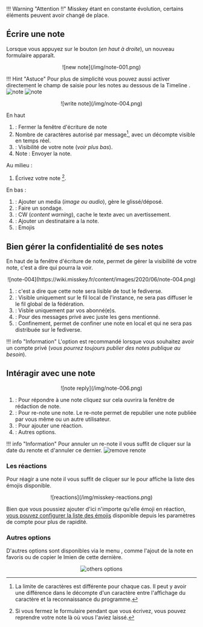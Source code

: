 !!! Warning "Attention !!"
     Misskey étant en constante évolution, certains éléments peuvent avoir changé de place.

## Écrire une note

Lorsque vous appuyez sur le bouton <i class="fas fa-pencil-alt"></i> (*en haut à droite*), un nouveau formulaire apparaît.

<center>
![new note](/img/note-001.png)
</center>

!!! Hint "Astuce"
     Pour plus de simplicité vous pouvez aussi activer directement le champ de saisie pour les notes au dessous de la Timeline .
     ![note](/img/note-002.png)
     ![note](/img/note-003.png)

<center>![write note](/img/note-004.png)</center>

En haut

1. <i class="fas fa-times"></i> : Fermer la fenêtre d'écriture de note
2. Nombre de caractères autorisé par message[^1], avec un décompte visible en temps réel.
3. <i class="fas fa-globe"></i> : Visibilité de votre note (*voir plus bas*).
4. Note <i class="fas fa-paper-plane"></i> : Envoyer la note.

Au milieu :

1. Écrivez votre note [^2].

En bas :

1. <i class="fas fa-photo-video"></i> : Ajouter un media (*image ou audio*), gère le glissé/déposé. 
2. <i class="fas fa-chart-pie" aria-hidden="true"></i> : Faire un sondage.
3. <i class="fas fa-eye-slash" aria-hidden="true"></i> : CW (*content warning*), cache le texte avec un avertissement.
4. <i class="fas fa-at"></i> : Ajouter un destinataire a la note.
5. <i class="fas fa-laugh-squint"></i> : Emojis

[^1]: La limite de caractères est différente pour chaque cas. Il peut y avoir une différence dans le décompte d'un caractère entre l'affichage du caractère et la reconnaissance du programme.
[^2]:Si vous fermez le formulaire pendant que vous écrivez, vous pouvez reprendre votre note là où vous l'aviez laissé.

## Bien gérer la confidentialité de ses notes

En haut de la fenêtre d'écriture de note, <i class="fas fa-globe"></i> permet de gérer la visibilité de votre note, c'est a dire qui pourra la voir.

<center>![note-004](https://wiki.misskey.fr/content/images/2020/06/note-004.png)</center>

1. <i class="fas fa-globe"></i> : c'est a dire que cette note sera lisible de tout le fediverse.
2. <i class="fas fa-home"></i> : Visible uniquement sur le fil local de l'instance, ne sera pas diffuser le le fil global de la fédération.
3. <i class="fas fa-unlock"></i> : Visble uniquement par vos abonné(e)s.
4. <i class="fas fa-envelope"></i> : Pour des messages privé avec juste les gens mentionné.
6. <i class="fas fa-biohazard"></i> : Confinement, permet de confiner une note en local et qui ne sera pas distribuée sur le fediverse.

!!! info "Information"
     L'option <i class="fas fa-unlock"></i> est recommandé lorsque vous souhaitez avoir un compte privé (<i>vous pourrez toujours publier des notes publique au besoin</i>).


## Intéragir avec une note

<center>![note reply](/img/note-006.png)</center>

1. <i class="fas fa-reply"></i> : Pour répondre à une note cliquez sur cela ouvrira la fenêtre de rédaction de note.
2. <i class="fas fa-retweet"></i> : Pour re-note une note. Le re-note permet de republier une note publiée par vous même ou un autre utilisateur.
3. <i class="fas fa-plus"></i> : Pour ajouter une réaction.
4. <i class="fas fa-ellipsis-h"></i> : Autres options.

!!! info "Information"
     Pour annuler un re-note il vous suffit de cliquer sur la date du renote et d'annuler ce dernier.
     ![remove renote](/img/remove-renote.png)

### Les réactions

Pour  réagir a une note il vous suffit de cliquer sur le <i class="fas fa-plus"></i> pour affiche la liste des émojis disponible.

<center>
![reactions](/img/misskey-reactions.png)
</center>

Bien que vous poussiez ajouter d'ici n'importe qu'elle émoji en réaction, [vous pouvez configurer la liste des émojis](https://wiki.misskey.fr/getting-started/personnaliser-les-r%C3%A9actions/) disponible depuis les paramètres de compte pour plus de rapidité. 

### Autres options

D'autres options sont disponibles via le menu <i class="fas fa-ellipsis-h"></i>, comme l'ajout de la note en favoris ou de copier le lmien de cette dernière.

<center>

![others options](/img/note-options.png)

</center>